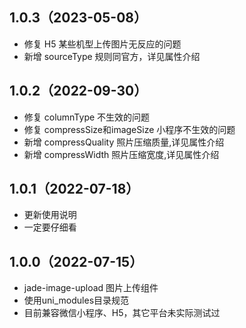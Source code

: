 ## 1.0.3（2023-05-08）
- 修复 H5 某些机型上传图片无反应的问题
- 新增 sourceType 规则同官方，详见属性介绍
## 1.0.2（2022-09-30）
- 修复 columnType 不生效的问题
- 修复 compressSize和imageSize 小程序不生效的问题
- 新增 compressQuality 照片压缩质量,详见属性介绍
- 新增 compressWidth 照片压缩宽度,详见属性介绍
## 1.0.1（2022-07-18）
- 更新使用说明
- 一定要仔细看
## 1.0.0（2022-07-15）
- jade-image-upload 图片上传组件
- 使用uni_modules目录规范
- 目前兼容微信小程序、H5，其它平台未实际测试过